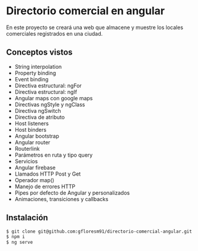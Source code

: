 # Directorio comercial en angular

En este proyecto se creará una web que almacene y muestre los locales comerciales registrados en una ciudad.

## Conceptos vistos

- String interpolation
- Property binding
- Event binding
- Directiva estructural: ngFor
- Directiva estructural: ngIf
- Angular maps con google maps
- Directivas ngStyle y ngClass
- Directiva ngSwitch
- Directiva de atributo
- Host listeners
- Host binders
- Angular bootstrap
- Angular router
- Routerlink
- Parámetros en ruta y tipo query
- Servicios
- Angular firebase
- Llamados HTTP Post y Get
- Operador map()
- Manejo de errores HTTP
- Pipes por defecto de Angular y personalizados
- Animaciones, transiciones y callbacks

## Instalación

```bash
$ git clone git@github.com:gfloresm91/directorio-comercial-angular.git
$ npm i
$ ng serve
```
